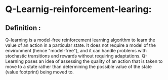 # Q-Learnig-reinforcement-learing:
## Definition : 
Q-learning is a model-free reinforcement learning algorithm to learn the value of an action in a particular state. It does not require a model of the environment (hence "model-free"), and it can handle problems with stochastic transitions and rewards without requiring adaptations.
Q-Learning poses an idea of assessing the quality of an action that is taken to move to a state rather than determining the possible value of the state (value footprint) being moved to.
